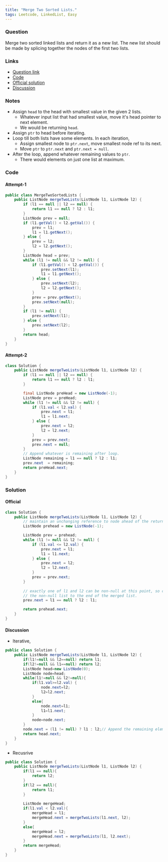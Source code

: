 ```yaml
---
title: "Merge Two Sorted Lists."
tags: Leetcode, LinkedList, Easy
---
```


### Question
Merge two sorted linked lists and return it as a new list. The new list should be made by splicing together the nodes of the first two lists.

### Links
* [Question link](https://leetcode.com/problems/merge-two-sorted-lists/description/)
* [Code](./MergeTwoSortedLists.java)
* [Official solution](https://leetcode.com/problems/merge-two-sorted-lists/solution/)
* [Discussion](https://discuss.leetcode.com/category/29/merge-two-sorted-lists)

### Notes
* Assign `head` to the head with smallest value in the given 2 lists.
	* Whatever input list that had smallest value, move it's head pointer to next element. 
	* We would be returning `head`.
* Assign `ptr` to head before iterating.
* Loop till both lists have some elements. In each iteration,
	*  Assign smallest node to `ptr.next`, move smallest node ref to its next.
	* Move `ptr` to `ptr.next` and `ptr.next = null`.
* After the loop, append whatever remaining values to `ptr`.
	* There would elements on just one list at maximum.

### Code
#### Attempt-1
```java
public class MergeTwoSortedLists {
    public ListNode mergeTwoLists(ListNode l1, ListNode l2) {
        if (l1 == null || l2 == null) {
            return l1 == null ? l2 : l1;
        }
        ListNode prev = null;
        if (l1.getVal() < l2.getVal()) {
            prev = l1;
            l1 = l1.getNext();
        } else {
            prev = l2;
            l2 = l2.getNext();
        }
        ListNode head = prev;
        while (l1 != null && l2 != null) {
            if (l1.getVal() < l2.getVal()) {
                prev.setNext(l1);
                l1 = l1.getNext();
            } else {
                prev.setNext(l2);
                l2 = l2.getNext();
            }
            prev = prev.getNext();
            prev.setNext(null);
        }
        if (l1 != null) {
            prev.setNext(l1);
        } else {
            prev.setNext(l2);
        }
        return head;
    }
}
```

#### Attempt-2
```java
class Solution {
    public ListNode mergeTwoLists(ListNode l1, ListNode l2) {
        if (l1 == null || l2 == null) {
            return l1 == null ? l2 : l1;
        }

        final ListNode preHead = new ListNode(-1);
        ListNode prev = preHead;
        while (l1 != null && l2 != null) {
            if (l1.val < l2.val) {
                prev.next = l1;
                l1 = l1.next;
            } else {
                prev.next = l2;
                l2 = l2.next;
            }
            prev = prev.next;
            prev.next = null;
        }
        // Append whatever is remaining after loop.
        ListNode remaining = l1 == null ? l2 : l1;
        prev.next  = remaining;
        return preHead.next;
    }
}
```

### Solution
#### Official
```java
class Solution {
    public ListNode mergeTwoLists(ListNode l1, ListNode l2) {
        // maintain an unchanging reference to node ahead of the return node.
        ListNode prehead = new ListNode(-1);

        ListNode prev = prehead;
        while (l1 != null && l2 != null) {
            if (l1.val <= l2.val) {
                prev.next = l1;
                l1 = l1.next;
            } else {
                prev.next = l2;
                l2 = l2.next;
            }
            prev = prev.next;
        }
        
        // exactly one of l1 and l2 can be non-null at this point, so connect
        // the non-null list to the end of the merged list.
        prev.next = l1 == null ? l2 : l1;

        return prehead.next;
    }
}
```

#### Discussion
* Iterative,
```java
public class Solution {
    public ListNode mergeTwoLists(ListNode l1, ListNode l2) {
        if(l1!=null && l2==null) return l1;
        if(l2!=null && l1==null) return l2;
        ListNode head=new ListNode(0);
        ListNode node=head;
        while(l1!=null && l2!=null){
            if(l1.val>=l2.val) {
                node.next=l2;
                l2=l2.next;
            }
            else{
                node.next=l1;
                l1=l1.next;
            }
            node=node.next;
        }
        node.next = (l1 != null) ? l1 : l2;// Append the remaining elements in the longer list
        return head.next;
    }
}
```

* Recusrive
```java
public class Solution {
    public ListNode mergeTwoLists(ListNode l1, ListNode l2) {
        if(l1 == null){
            return l2;
        }
        if(l2 == null){
            return l1;
        }
        
        ListNode mergeHead;
        if(l1.val < l2.val){
            mergeHead = l1;
            mergeHead.next = mergeTwoLists(l1.next, l2);
        }
        else{
            mergeHead = l2;
            mergeHead.next = mergeTwoLists(l1, l2.next);
        }
        return mergeHead;
    }
}
```